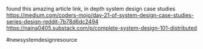 
found this amazing article link, in depth system design case studies
https://medium.com/coders-mojo/day-21-of-system-design-case-studies-series-design-reddit-7b78d6dc2494
https://naina0405.substack.com/p/complete-system-design-101-distributed


#newsystemdesignresource